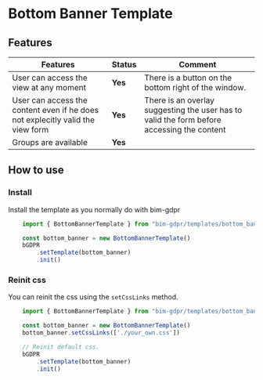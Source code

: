 # Bottom Banner Template

## Features
|Features|Status|Comment|
|---|---|---|
| User can access the view at any moment | __Yes__ | There is a button on the bottom right of the window. |
| User can access the content even if he does not explecitly valid the view form | __Yes__ | There is an overlay suggesting the user has to valid the form before accessing the content |
| Groups are available | __Yes__ |  |

## How to use

### Install
Install the template as you normally do with bim-gdpr
```javascript
    import { BottomBannerTemplate } from "bim-gdpr/templates/bottom_banner/bottom_banner"

    const bottom_banner = new BottomBannerTemplate()
    bGDPR
        .setTemplate(bottom_banner)
        .init()
```

### Reinit css
You can reinit the css using the `setCssLinks` method.

```javascript
    import { BottomBannerTemplate } from "bim-gdpr/templates/bottom_banner/bottom_banner"

    const bottom_banner = new BottomBannerTemplate()
    bottom_banner.setCssLinks(['./your_own.css'])

    // Reinit default css.
    bGDPR
        .setTemplate(bottom_banner)
        .init()
```
